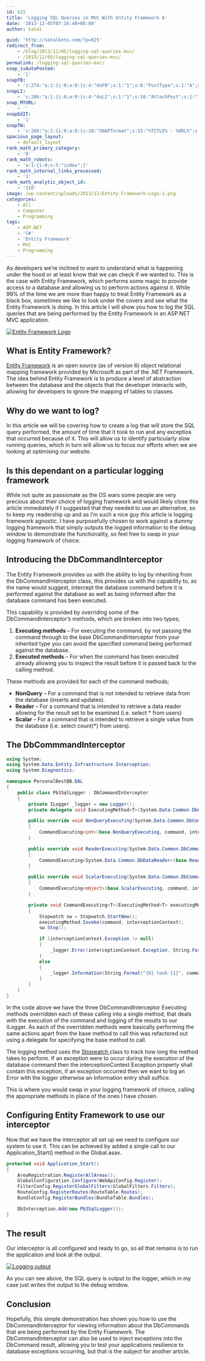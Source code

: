 ```yaml
---
id: 625
title: 'Logging SQL Queries in MVC With Entity Framework 6'
date: '2013-12-05T07:16:40+00:00'
author: Satal

guid: 'http://satalketo.com/?p=625'
redirect_from:
    - /blog/2013/12/05/logging-sql-queries-mvc/
    - /2013/12/05/logging-sql-queries-mvc/
permalink: /logging-sql-queries-mvc/
snap_isAutoPosted:
    - '1'
snapFB:
    - 's:274:"a:1:{i:0;a:9:{s:4:"doFB";s:1:"1";s:8:"PostType";s:1:"A";s:10:"AttachPost";s:1:"1";s:10:"SNAPformat";s:51:"New post (%TITLE%) has been published on %SITENAME%";s:9:"isAutoImg";s:1:"A";s:8:"imgToUse";b:0;s:9:"isAutoURL";s:1:"A";s:8:"urlToUse";b:0;s:11:"isPrePosted";s:1:"1";}}";'
snapLI:
    - 's:286:"a:1:{i:0;a:9:{s:4:"doLI";s:1:"1";s:10:"AttachPost";s:1:"1";s:10:"SNAPformat";s:41:"New post has been published on %SITENAME%";s:11:"SNAPformatT";s:18:"New Post - %TITLE%";s:9:"isAutoImg";s:1:"A";s:8:"imgToUse";b:0;s:9:"isAutoURL";s:1:"A";s:8:"urlToUse";b:0;s:11:"isPrePosted";s:1:"1";}}";'
snap_MYURL:
    - ''
snapEdIT:
    - '1'
snapTW:
    - 's:268:"a:1:{i:0;a:8:{s:10:"SNAPformat";s:15:"%TITLE% - %URL%";s:8:"attchImg";s:1:"1";s:9:"isAutoImg";s:1:"A";s:8:"imgToUse";s:0:"";s:9:"msgFormat";s:59:"New post (%TITLE%) has been published on %SITENAME% - %URL%";s:9:"isAutoURL";s:1:"A";s:8:"urlToUse";s:0:"";s:2:"do";i:0;}}";'
spacious_page_layout:
    - default_layout
rank_math_primary_category:
    - '8'
rank_math_robots:
    - 'a:1:{i:0;s:5:"index";}'
rank_math_internal_links_processed:
    - '1'
rank_math_analytic_object_id:
    - '110'
image: /wp-content/uploads/2013/12/Entity-Framework-Logo-1.png
categories:
    - All
    - Computer
    - Programming
tags:
    - ASP.NET
    - 'C#'
    - 'Entity Framework'
    - MVC
    - Programming
---
```


As developers we’re inclined to want to understand what is happening under the hood or at least know that we can check if we wanted to. This is the case with Entity Framework, which performs some magic to provide access to a database and allowing us to perform actions against it. While 99% of the time we are more than happy to treat Entity Framework as a black box, sometimes we like to look under the covers and see what the Entity Framework is doing. In this article I will show you how to log the SQL queries that are being performed by the Entity Framework in an ASP.NET MVC application.

[![Entity Framework Logo](https://samjenkins.com/wp-content/uploads/2013/12/Entity-Framework-Logo.png)](http://msdn.microsoft.com/en-gb/data/ef.aspx)

## What is Entity Framework?

[Entity Framework](http://msdn.microsoft.com/en-gb/data/ef.aspx "Entity Framework Homepage") is an open source (as of version 6) object relational mapping framework provided by Microsoft as part of the .NET Framework. The idea behind Entity Framework is to produce a level of abstraction between the database and the objects that the developer interacts with, allowing for developers to ignore the mapping of tables to classes.

## Why do we want to log?

In this article we will be covering how to create a log that will store the SQL query performed, the amount of time that it took to run and any exceptios that occurred because of it. This will allow us to identify particularly slow running queries, which in turn will allow us to focus our efforts when we are looking at optimising our website.

## Is this dependant on a particular logging framework

While not quite as passionate as the OS wars some people are very precious about their choice of logging framework and would likely close this article immediately if I suggested that they needed to use an alternative, so to keep my readership up and as I’m such a nice guy this article is logging framework agnostic. I have purposefully chosen to work against a dummy logging framework that simply outputs the logged information to the debug window to demonstrate the functionality, so feel free to swap in your logging framework of choice.

## Introducing the DbCommandInterceptor

The Entity Framework provides us with the ability to log by inheriting from the DbCommandInterceptor class, this provides us with the capability to, as the name would suggest, intercept the database command before it is performed against the database as well as being informed after the database command has been executed.

This capability is provided by overriding some of the DbCommandInterceptor’s methods, which are broken into two types;

1. **Executing methods** – For executing the command, by not passing the command through to the base DbCommandInterceptor from your inherited type you can avoid the specified command being performed against the database.
2. **Executed methods** – For when the command has been executed already allowing you to inspect the result before it is passed back to the calling method.

These methods are provided for each of the command methods;

- **NonQuery** – For a command that is not intended to retrieve data from the database (inserts and updates).
- **Reader** – For a command that is intended to retrieve a data reader allowing for the result set to be examined (i.e. select \* from users)
- **Scalar** – For a command that is intended to retrieve a single value from the database (i.e. select count(\*) from users).

## The DbCommmandInterceptor

```csharp
using System;
using System.Data.Entity.Infrastructure.Interception;
using System.Diagnostics;

namespace PersonalBestBB.DAL
{
    public class Pb3SqlLogger : DbCommandInterceptor
    {
        private ILogger _logger = new Logger();
        private delegate void ExecutingMethod<T>(System.Data.Common.DbCommand command, DbCommandInterceptionContext<T> interceptionContext);

        public override void NonQueryExecuting(System.Data.Common.DbCommand command, DbCommandInterceptionContext<int> interceptionContext)
        {
            CommandExecuting<int>(base.NonQueryExecuting, command, interceptionContext);
        }

        public override void ReaderExecuting(System.Data.Common.DbCommand command, DbCommandInterceptionContext<System.Data.Common.DbDataReader> interceptionContext)
        {
            CommandExecuting<System.Data.Common.DbDataReader>(base.ReaderExecuting, command, interceptionContext);
        }

        public override void ScalarExecuting(System.Data.Common.DbCommand command, DbCommandInterceptionContext<object> interceptionContext)
        {
            CommandExecuting<object>(base.ScalarExecuting, command, interceptionContext);
        }

        private void CommandExecuting<T>(ExecutingMethod<T> executingMethod, System.Data.Common.DbCommand command, DbCommandInterceptionContext<T> interceptionContext)
        {
            Stopwatch sw = Stopwatch.StartNew();
            executingMethod.Invoke(command, interceptionContext);
            sw.Stop();

            if (interceptionContext.Exception != null)
            {
                _logger.Error(interceptionContext.Exception, String.Format("Error executing command: {0}", command.CommandText));
            }
            else
            {
                _logger.Information(String.Format("{0} took {1}", command.CommandText, sw.Elapsed.ToString()));
            }
        }
    }
}
```

In the code above we have the three DbCommandInterceptor Executing methods overridden each of these calling into a single method, that deals with the execution of the command and logging of the results to our ILogger. As each of the overridden methods were basically performing the same actions apart from the base method to call this was refactored out using a delegate for specifying the base method to call.

The logging method uses the [Stopwatch ](http://msdn.microsoft.com/en-us/library/system.diagnostics.stopwatch(v=vs.110).aspx "Stopwatch Class MSDN Documentation")class to track how long the method takes to perform. If an exception were to occur during the execution of the database command then the interceptionContext Exception property shall contain this exception, if an exception occurred then we want to log an Error with the logger otherwise an Information entry shall suffice.

This is where you would swap in your logging framework of choice, calling the appropriate methods in place of the ones I have chosen.

## Configuring Entity Framework to use our interceptor

Now that we have the interceptor all set up we need to configure our system to use it. This can be achieved by added a single call to our Application\_Start() method in the Global.asax.

```csharp
protected void Application_Start()
{
    AreaRegistration.RegisterAllAreas();
    GlobalConfiguration.Configure(WebApiConfig.Register);
    FilterConfig.RegisterGlobalFilters(GlobalFilters.Filters);
    RouteConfig.RegisterRoutes(RouteTable.Routes);
    BundleConfig.RegisterBundles(BundleTable.Bundles);

    DbInterception.Add(new Pb3SqlLogger());
}
```

## The result

Our interceptor is all configured and ready to go, so all that remains is to run the application and look at the output.

[![Logging output](https://samjenkins.com/wp-content/uploads/2013/12/Logging-output.png)](https://samjenkins.com/wp-content/uploads/2013/12/Logging-output.png)

As you can see above, the SQL query is output to the logger, which in my case just writes the output to the debug window.

## Conclusion

Hopefully, this simple demonstration has shown you how to use the DbCommandInterceptor for viewing information about the DbCommands that are being performed by the Entity Framework. The DbCommandInterceptor can also be used to inject exceptions into the DbCommand result, allowing you to test your applications resilience to database exceptions occurring, but that is the subject for another article.